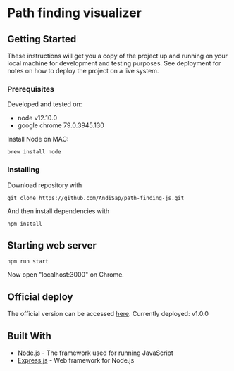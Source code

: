 # Path finding visualizer

## Getting Started

These instructions will get you a copy of the project up and running on your local machine for development and testing purposes. See deployment for notes on how to deploy the project on a live system.

### Prerequisites

Developed and tested on:

- node v12.10.0
- google chrome 79.0.3945.130

Install Node on MAC:

```
brew install node
```

### Installing

Download repository with

```
git clone https://github.com/AndiSap/path-finding-js.git
```

And then install dependencies with

```
npm install
```

## Starting web server

```
npm run start
```

Now open "localhost:3000" on Chrome.

## Official deploy

The official version can be accessed [here](http://web.csulb.edu/~017945250).
Currently deployed: v1.0.0

## Built With

- [Node.js](https://nodejs.org) - The framework used for running JavaScript
- [Express.js](https://expressjs.com) - Web framework for Node.js
